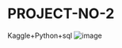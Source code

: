 # PROJECT-NO-2
Kaggle+Python+sql
![image](https://github.com/user-attachments/assets/858c5d09-4487-4eee-934b-a34392490ef7)

